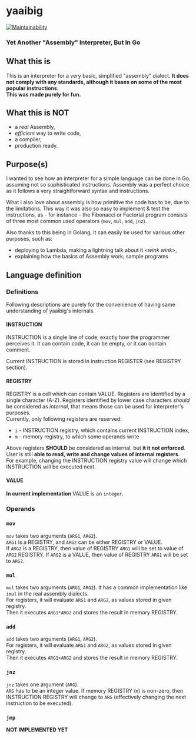 # yaaibig

[![Maintainability](https://api.codeclimate.com/v1/badges/b463e3ee73b8b3c65a41/maintainability)](https://codeclimate.com/github/Marahin/yaaibig/maintainability)

### Yet Another "Assembly" Interpreter, But In Go

## What this is

This is an interpreter for a very basic, simplified "assembly" dialect. **It does not comply with any standards, although it bases on some of the most popular instructions**.  
**This was made purely for fun.**

## What this is NOT

* a _real_ Assembly,  
* _efficient_ way to write code,
* a compiler,
* production ready.

## Purpose(s) 

I wanted to see how an interpreter for a simple language can be done in Go, assuming not so sophisticated instructions. Assembly was a perfect choice as it follows a very straightforward syntax and instructions. 

What I also love about assembly is how primitive the code has to be, due to the limitations. This way it was also so easy to implement & test the instructions, as - for instance - the Fibonacci or Factorial program consists of three most common used operators (`mov`, `mul`, `add`, `jnz`). 

Also thanks to this being in Golang, it can easily be used for various other purposes, such as:  

* deploying to Lambda, making a lightning talk about it <*wink wink*>,  
* explaining how the basics of Assembly work; sample programs

## Language definition

### Definitions

Following descriptions are purely for the convenience of having same understanding of yaaibig's internals.

#### INSTRUCTION

INSTRUCTION is a single line of code, exactly how the programmer perceives it. It can contain code, it can be empty, or it can contain comment. 

Current INSTRUCTION is stored in instruction REGISTER (see REGISTRY section). 

#### REGISTRY

REGISTRY is a cell which can contain VALUE. Registers are identified by a single character (A-Z). Registers identified by lower case characters _should_ be considered as _internal_, that means those can be used for interpreter's purposes.    
Currently, only following registers are reserved:  

* `i` - INSTRUCTION registry, which contains current INSTRUCTION index,  
* `m` - memory registry, to which some operands write

Above registers **SHOULD** be considered as internal, but **it it not enforced**. User is still **able to read, write and change values of internal registers**.  
For example, changing the INSTRUCTION registry value will change which INSTRUCTION will be executed next.

#### VALUE

**In current implementation** VALUE is an `integer`.

### Operands

### `mov`

`mov` takes two arguments (`ARG1`, `ARG2`).  
`ARG1` is a REGISTRY, and `ARG2` can be either REGISTRY or VALUE.  
If `ARG2` is a REGISTRY, then value of REGISTRY `ARG1` will be set to value of `ARG2` REGISTRY.
If `ARG2` is a VALUE, then value of REGISTRY `ARG1` will be set to `ARG2`.  

### `mul`

`mul` takes two arguments (`ARG1`, `ARG2`). It has a common implementation like `imul` in the real assembly dialects.  
For registers, it will evaluate `ARG1` and `ARG2`, as values stored in given registry.  
Then it executes `ARG1*ARG2` and stores the result in memory REGISTRY.

### `add`

`add` takes two arguments (`ARG1`, `ARG2`).  
For registers, it will evaluate `ARG1` and `ARG2`, as values stored in given registry.  
Then it executes `ARG1+ARG2` and stores the result in memory REGISTRY.

### `jnz`

`jnz` takes one argument (`ARG`).  
`ARG` has to be an integer value. If memory REGISTRY (`m`) is non-zero, then INSTRUCTION REGISTRY will change to `ARG` (effectively changing the next instruction to be executed).

### `jmp`

**NOT IMPLEMENTED YET**
